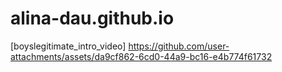 # alina-dau.github.io
[boyslegitimate_intro_video] https://github.com/user-attachments/assets/da9cf862-6cd0-44a9-bc16-e4b774f61732


